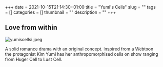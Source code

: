 +++
date = 2021-10-15T21:14:30+01:00
title = "Yumi's Cells"
slug = ""
tags = []
categories = []
thumbnail = "<no value>"
description = ""
+++
## Love from within
![yumiscellsi.jpeg](https://khongsao.github.io/blog/images/yumiscellsi.jpg)

A solid romance drama with an original concept. Inspired from a Webtoon the protagonist Kim Yumi has her anthropomorphised cells on show ranging from Huger Cell to Lust Cell.
